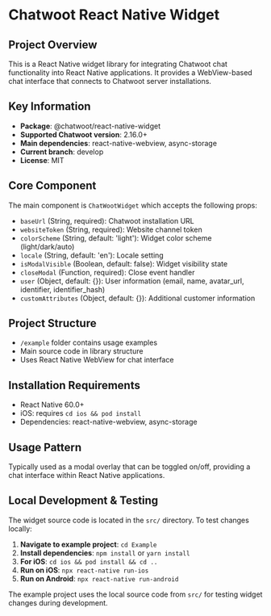 # Chatwoot React Native Widget

## Project Overview
This is a React Native widget library for integrating Chatwoot chat functionality into React Native applications. It provides a WebView-based chat interface that connects to Chatwoot server installations.

## Key Information
- **Package**: @chatwoot/react-native-widget
- **Supported Chatwoot version**: 2.16.0+
- **Main dependencies**: react-native-webview, async-storage
- **Current branch**: develop
- **License**: MIT

## Core Component
The main component is `ChatWootWidget` which accepts the following props:
- `baseUrl` (String, required): Chatwoot installation URL
- `websiteToken` (String, required): Website channel token
- `colorScheme` (String, default: 'light'): Widget color scheme (light/dark/auto)
- `locale` (String, default: 'en'): Locale setting
- `isModalVisible` (Boolean, default: false): Widget visibility state
- `closeModal` (Function, required): Close event handler
- `user` (Object, default: {}): User information (email, name, avatar_url, identifier, identifier_hash)
- `customAttributes` (Object, default: {}): Additional customer information

## Project Structure
- `/example` folder contains usage examples
- Main source code in library structure
- Uses React Native WebView for chat interface

## Installation Requirements
- React Native 60.0+
- iOS: requires `cd ios && pod install`
- Dependencies: react-native-webview, async-storage

## Usage Pattern
Typically used as a modal overlay that can be toggled on/off, providing a chat interface within React Native applications.

## Local Development & Testing
The widget source code is located in the `src/` directory. To test changes locally:

1. **Navigate to example project**: `cd Example`
2. **Install dependencies**: `npm install` or `yarn install`
3. **For iOS**: `cd ios && pod install && cd ..`
4. **Run on iOS**: `npx react-native run-ios`
5. **Run on Android**: `npx react-native run-android`

The example project uses the local source code from `src/` for testing widget changes during development.